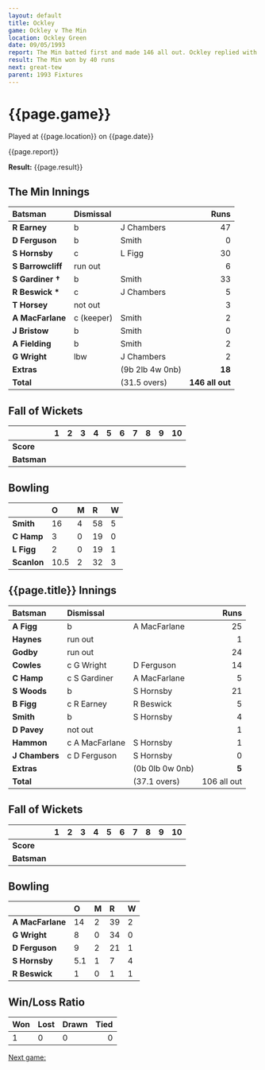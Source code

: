 ```yaml
---
layout: default
title: Ockley
game: Ockley v The Min
location: Ockley Green
date: 09/05/1993
report: The Min batted first and made 146 all out. Ockley replied with 106 all out
result: The Min won by 40 runs
next: great-tew
parent: 1993 Fixtures
---
```


# {{page.game}}

Played at {{page.location}} on {{page.date}}

{{page.report}}

**Result:** {{page.result}}

## The Min Innings

| Batsman | Dismissal |  | Runs |
|:---|:---|---|---:|
| **R Earney** | b | J Chambers | 47 | 
| **D Ferguson** | b | Smith | 0 | 
| **S Hornsby** | c | L Figg | 30 | 
| **S Barrowcliff** | run out |  | 6 | 
| **S Gardiner &#8224;** | b | Smith | 33 | 
| **R Beswick &#42;** | c | J Chambers | 5 | 
| **T Horsey** | not out |  | 3 | 
| **A MacFarlane** | c (keeper) | Smith | 2 | 
| **J Bristow** | b | Smith | 0 | 
| **A Fielding** | b | Smith | 2 | 
| **G Wright** | lbw | J Chambers | 2 | 
| **Extras** | | (9b 2lb 4w 0nb) | **18** | 
| **Total** | | (31.5 overs) | **146 all out** | 

## Fall of Wickets

| | 1 | 2 | 3 | 4 | 5 | 6 | 7 | 8 | 9 | 10 |
|---|:---:|:---:|:---:|:---:|:---:|:---:|:---:|:---:|:---:|:---:|
| **Score** |  |  |  |  |  |  |  |  |  |  |
| **Batsman** |  |  |  |  |  |  |  |  |  |  |

## Bowling

| | O | M | R | W |
|---|:---|:---|:---|:---|
| **Smith** | 16 | 4 | 58 | 5 | 
| **C Hamp** | 3 | 0 | 19 | 0 | 
| **L Figg** | 2 | 0 | 19 | 1 | 
| **Scanlon** | 10.5 | 2 | 32 | 3 | 

## {{page.title}} Innings

| Batsman | Dismissal |  | Runs |
|:---|:---|---|---:|
| **A Figg** | b | A MacFarlane | 25 | 
| **Haynes** | run out |  | 1 | 
| **Godby** | run out |  | 24 | 
| **Cowles** | c G Wright | D Ferguson | 14 | 
| **C Hamp** | c S Gardiner | A MacFarlane | 5 | 
| **S Woods** | b | S Hornsby | 21 |
| **B Figg** | c R Earney | R Beswick | 5 | 
| **Smith** | b | S Hornsby | 4 |
| **D Pavey** | not out |  | 1 | 
| **Hammon** | c A MacFarlane | S Hornsby | 1 | 
| **J Chambers** | c D Ferguson | S Hornsby | 0 |
| **Extras** | | (0b 0lb 0w 0nb) | **5** | 
| **Total** | | (37.1 overs) | 106 all out| 

## Fall of Wickets

| | 1 | 2 | 3 | 4 | 5 | 6 | 7 | 8 | 9 | 10 |
|---|:---:|:---:|:---:|:---:|:---:|:---:|:---:|:---:|:---:|:---:|
| **Score** |  |  |  |  |  |  |  |  |  |  |
| **Batsman** |  |  |  |  |  |  |  |  |  |  |

## Bowling

| | O | M | R | W |
|---|:---|:---|:---|:---|
| **A MacFarlane** | 14 | 2 | 39 | 2 | 
| **G Wright** | 8 | 0 | 34 | 0 | 
| **D Ferguson** | 9 | 2 | 21 | 1 | 
| **S Hornsby** | 5.1 | 1 | 7 | 4 | 
| **R Beswick** | 1 | 0 | 1 | 1 |

## Win/Loss Ratio

| Won | Lost | Drawn | Tied |
|:---|:---|:---|---:|
| 1 | 0 | 0 | 0 |

[Next game:]({{page.next}})